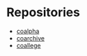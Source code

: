 # Repositories

- [coalpha](https://github.com/coalpha?tab=repositories)
- [coarchive](https://github.com/coarchive)
- [coallege](https://github.com/coallege)
